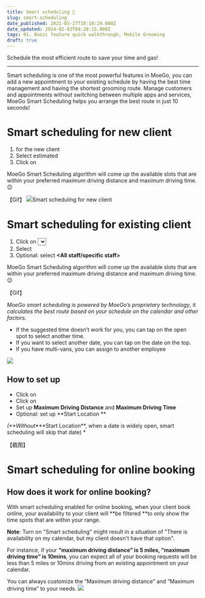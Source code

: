 ```yaml
---
title: Smart scheduling 🎨
slug: smart-scheduling
date_published: 2021-05-27T10:18:29.000Z
date_updated: 2024-02-03T04:28:15.000Z
tags: 01. Basic feature quick walkthrough, Mobile Grooming
draft: true
---
```


Schedule the most efficient route to save your time and gas! 

---

Smart scheduling is one of the most powerful features in MoeGo, you can add a new appointment to your existing schedule by having the best time management and having the shortest grooming route. Manage customers and appointments without switching between multiple apps and services, MoeGo Smart Scheduling helps you arrange the best route in just 10 seconds!

# Smart scheduling for new client

1. **<Put in address>** for the new client
2. Select estimated **<Service duration>**
3. Click on **<Check availability>**

MoeGo Smart Scheduling algorithm will come up the available slots that are within your preferred maximum driving distance and maximum driving time. 😉

【Gif】
![](__GHOST_URL__/content/images/2021/05/TutorialMoeGo_Smart_scheduling_for_new_clients.gif)Smart scheduling for new client
# Smart scheduling for existing client

1. Click on **<Select time>** for a new appointment
2. Select **<Smart scheduling>**
3. Optional: select **<Start date> <All staff/specific staff>**

MoeGo Smart Scheduling algorithm will come up the available slots that are within your preferred maximum driving distance and maximum driving time. 😉

【Gif】

*MoeGo smart scheduling is powered by MoeGo’s proprietary technology*, it *calculates the best route based on your schedule on the calendar and other factors.*

- If the suggested time doesn’t work for you, you can tap on the open spot to select another time.
- If you want to select another date, you can tap on the date on the top.
- If you have multi-vans, you can assign to another employee

![](https://downloads.intercomcdn.com/i/o/31589831/f62c64f37040459de99771ad/add+new5+copy.png)
## How to set up

- Click on **<Settings>**
- Click on **<Smart scheduling>**
- Set up **Maximum Driving Distance** and **Maximum Driving Time**
- Optional: set up **Start Location **

*(**Without****Start Location**, when a date is widely open, smart scheduling will skip that date) *

【截图】

# Smart scheduling for online booking 

## How does it work for online booking?

With smart scheduling enabled for online booking, when your client book online, your availability to your client will **be filtered **to only show the time spots that are within your range.

**Note**: 
Turn on "Smart scheduling" might result in a situation of "There is availability on my calendar, but my client doesn't have that option".

For instance, if your **“maximum driving distance” is 5 miles, “maximum driving time” is 10mins**, you can expect all of your booking requests will be less than 5 miles or 10mins driving from an existing appointment on your calendar.

You can always customize the “Maximum driving distance” and “Maximum driving time” to your needs.
![](__GHOST_URL__/content/images/2021/09/CleanShot-2021-09-09-at-17.38.23@2x.jpg)

